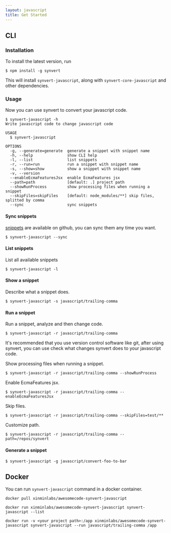 ```yaml
---
layout: javascript
title: Get Started
---
```


## CLI

### Installation

To install the latest version, run

```
$ npm install -g synvert
```

This will install `synvert-javascript`, along with `synvert-core-javascript` and other dependencies.

### Usage

Now you can use synvert to convert your javascript code.

```
$ synvert-javascript -h
Write javascript code to change javascript code

USAGE
  $ synvert-javascript

OPTIONS
  -g, --generate=generate  generate a snippet with snippet name
  -h, --help               show CLI help
  -l, --list               list snippets
  -r, --run=run            run a snippet with snippet name
  -s, --show=show          show a snippet with snippet name
  -v, --version
  --enableEcmaFeaturesJsx  enable EcmaFeatures jsx
  --path=path              [default: .] project path
  --showRunProcess         show processing files when running a snippet
  --skipFiles=skipFiles    [default: node_modules/**] skip files, splitted by comma
  --sync                   sync snippets
```

#### Sync snippets

[snippets](https://github.com/xinminlabs/synvert-snippets-javascript) are available on github,
you can sync them any time you want.

```
$ synvert-javascript --sync
```

#### List snippets

List all available snippets

```
$ synvert-javascript -l
```

#### Show a snippet

Describe what a snippet does.

```
$ synvert-javascript -s javascript/trailing-comma
```

#### Run a snippet

Run a snippet, analyze and then change code.

```
$ synvert-javascript -r javascript/trailing-comma
```

It's recommended that you use version control software like git,
after using synvert, you can use check what changes synvert does to
your javascript code.

Show processing files when running a snippet.

```
$ synvert-javascript -r javascript/trailing-comma --showRunProcess
```

Enable EcmaFeatures jsx.

```
$ synvert-javascript -r javascript/trailing-comma --enableEcmaFeaturesJsx
```

Skip files.

```
$ synvert-javascript -r javascript/trailing-comma --skipFiles=test/**
```

Customize path.

```
$ synvert-javascript -r javascript/trailing-comma --path=/repos/synvert
```

#### Generate a snippet

```
$ synvert-javascript -g javascript/convert-foo-to-bar
```

## Docker

You can run `synvert-javascript` command in a docker container.

```
docker pull xinminlabs/awesomecode-synvert-javascript

docker run xinminlabs/awesomecode-synvert-javascript synvert-javascript --list

docker run -v <your project path>:/app xinminlabs/awesomecode-synvert-javascript synvert-javascript --run javascript/trailing-comma /app
```
